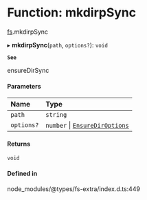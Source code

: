 # Function: mkdirpSync

[fs](../modules/fs.md).mkdirpSync

▸ **mkdirpSync**(`path`, `options?`): `void`

**`See`**

ensureDirSync

#### Parameters

| Name | Type |
| :------ | :------ |
| `path` | `string` |
| `options?` | `number` \| [`EnsureDirOptions`](../interfaces/fs.EnsureDirOptions.md) |

#### Returns

`void`

#### Defined in

node_modules/@types/fs-extra/index.d.ts:449
